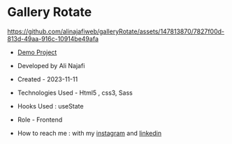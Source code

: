 # Gallery Rotate


https://github.com/alinajafiweb/galleryRotate/assets/147813870/7827f00d-813d-49aa-916c-10914be49afa


- [Demo Project](https://alinajafiweb.github.io/galleryRotate/)

- Developed by Ali Najafi

- Created - 2023-11-11

- Technologies Used - Html5 , css3, Sass

- Hooks Used : useState 

- Role - Frontend

- How to reach me : with my [instagram](https://www.instagram.com/alinajafi_web) and [linkedin](https://www.linkedin.com/in/alinajafi79/)
